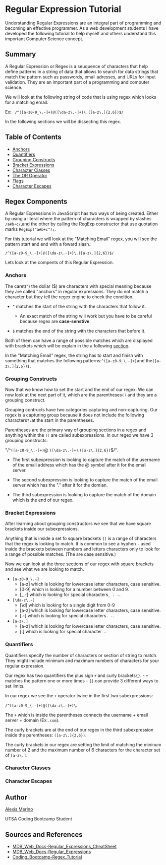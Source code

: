 # Regular Expression Tutorial

Understanding Regular Expressions are an integral part of programming and becoming an effective programmer. As a web development students I have developed the following tutorial to help myself and others understand this important Computer Science concept.

## Summary

A Regular Expression or Regex is a seuquence of characters that help define patterns in a string of data that allows to search for data strings that match the pattern such as passwords, email adresses, and URLs for input validation. They are an important part of a programming and computer science.

We will look at the following string of code that is using regex which looks for a matching email:

Ex: ` /^([a-z0-9_\.-]+)@([\da-z\.-]+)\.([a-z\.]{2,6})$/`

In the following sections we will be dissecting this regex.


## Table of Contents

- [Anchors](#anchors)
- [Quantifiers](#quantifiers)
- [Grouping Constructs](#grouping-constructs)
- [Bracket Expressions](#bracket-expressions)
- [Character Classes](#character-classes)
- [The OR Operator](#the-or-operator)
- [Flags](#flags)
- [Character Escapes](#character-escapes)

## Regex Components

A Regular Expressions in JavaScripit has two ways of being created. Either by using a literal where the pattern of characters is wrapped by slashes `/a#b+c/`,and the other by calling the RegExp constructor that use quotation marks `RegExp("a#b+c");`.

For this tutorial we will look at the "Matching Email" regex, you will see the pattern start and end with a foward slash.:

`/^([a-z0-9_\.-]+)@([\da-z\.-]+)\.([a-z\.]{2,6})$/`

Lets look at the compents of this Regular Expression.

### Anchors

The caret(^) the dollar ($) are characters with special meaning because they are called "anchors" in regular expressions. They do not match a character but they tell the regex engine to check the condition.

* `^` matches the start of the string with the characters that follow it.

    - An exact match of the string will work but you have to be careful because regex are **case-senstive**.

 * `$` matches the end of the string with the characters that before it.

Both of them can have a range of possible matches which are displayed with brackets which will be explain in the a following [section](#bracket-expressions).

In the "Matching Email" regex, the string has to start and finish with something that matches
the following patterns:`^([a-z0-9_\.-]+)`and the`([a-z\.]{2,6})$`.  

### Grouping Constructs

Now that we know how to set the start and the end of our regex. We can now look at the next part of it, which are the parentheses`()` and they are a grouping construct.

Grouping contructs have two categories capturing and non-capturing. Our regex is a capturing group because it does not include the following characters`?:`at the start in the parentheses.

Parentheses are the primary way of grouping sections in a regex and anything within the `()` are called subexpressions. 
In our regex we have 3 grouping constructs:

"/^`([a-z0-9_\.-]+)`@ `([\da-z\.-]+)`\.`([a-z\.]{2,6})`$/". 

* The first subexpression is looking to capture the match of the username of the email address which has the @ symbol after it for the email server.

* The second subexpression is looking to capture the match of the email server which has the "." after it for the domian.

* The third subexpression is looking to capture the match of the domain which is the end of our regex.

### Bracket Expressions
After learning about grouping constructors we see that we have square brackets inside our subexpressions. 

Anything that is inside a set fo square brackets `[]` is a range of characters that the regex is looking to match. It is common to see a hyphen `-` used inside the brackets between numbers and letters characters only to look for a range of possible matches. (The are case sensitive.)

Now we can look at the three sections of our regex  with square brackets and see what we are looking to match.
 * `[a-z0-9_\.-]`
    - [a-z] which is looking for lowercase letter characters, case sensitive.
    - [0-9] which is looking for a number between 0 and 9.
    - [_\.-] which is looking for special characters`_ . -`.
 * `[\da-z\.-]`
    - [\d] which is looking for a single digit from 0-9
    - [a-z] which is looking for lowercase letter characters, case sensitive.
    - [\.-] which is looking for special characters`. -`.
 * `[a-z\.]`
    - [a-z] which is looking for lowercase letter characters, case sensitive.
    - [\.] which is looking for special character `.`.

### Quantifiers

Quantifiers specify the number of characters or section of string to match. They might include minimum and maximum numbers of characters for your regular expression. 

Our regex has two quantifiers the plus sign `+` and curly brackets`{}`.
    - `+` matches the pattern one or more times
    - `{}` can provide 3 different ways to set limits.

In our regex we see the `+` operator twice in the first two subexpressions:

`/^([a-z0-9_\.-]+)@([\da-z\.-]+)\`.

The `+` which is inside the parentheses connects the username + email server + domain (Ex:`.com`).

The curly brackets are at the end of our regex in the third subexpression inside the parentheses: `([a-z\.]{2,6})`.

The curly brackets in our regex are setting the limit of matching the mininum number of 2 and the maximum number of 6 characters for the character set of `[a-z\.]`.

### Character Classes

### Character Escapes


## Author

[Alexis Merino](https://github.com/AlexM745)

UTSA Coding Bootcamp Student

## Sources and References
- [MDB_Web_Docs-Regular_Expressions_CheatSheet](https://developer.mozilla.org/en-US/docs/Web/JavaScript/Guide/Regular_expressions/Cheatsheet)
- [MDB_Web_Docs-Regular_Expressions](https://developer.mozilla.org/en-US/docs/Web/JavaScript/Guide/Regular_expressions)
- [Coding_Bootcamp-Regex_Tutorial](https://coding-boot-camp.github.io/full-stack/computer-science/regex-tutorial)
